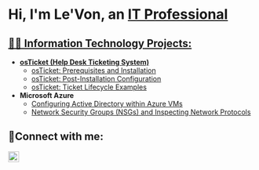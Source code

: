 <h1>Hi, I'm Le'Von, an <a href="https://linkedin.com/in/Josh">IT Professional</h1>

<h2>👨‍💻 Information Technology Projects:</h2>

- <b>osTicket (Help Desk Ticketing System)</b>
  - [osTicket: Prerequisites and Installation](https://github.com/Levonorton/osticket-prereqs)
  - [osTicket: Post-Installation Configuration](https://github.com/Levonorton/post-install-config)
  - [osTicket: Ticket Lifecycle Examples](https://github.com/Levonorton/ticket-lifecycle)
- <b>Microsoft Azure</b>
  - [Configuring Active Directory within Azure VMs](https://github.com/Levonorton/configure-ad)
  - [Network Security Groups (NSGs) and Inspecting Network Protocols](https://github.com/Levonorton/azure-network-protocols)

<h2>🤳Connect with me:</h2>


[<img align="left" alt="Josh | LinkedIn" width="22px" src="https://cdn.jsdelivr.net/npm/simple-icons@v3/icons/linkedin.svg" />][linkedin]



[linkedin]: https://www.linkedin.com/in/le-von-orton-768385236/
